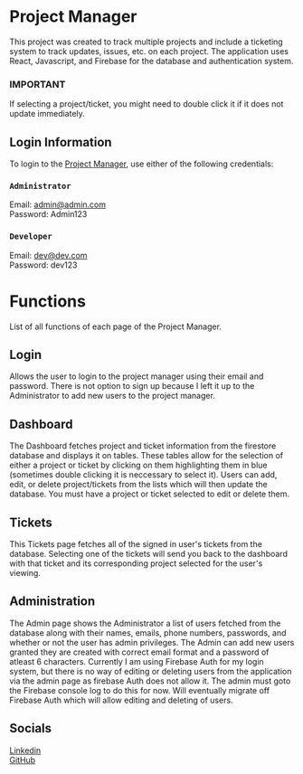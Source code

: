 # Project Manager

This project was created to track multiple projects and include a ticketing system to track updates, issues, etc. on each project. The application uses React, Javascript, and Firebase for the database and authentication system.

### IMPORTANT
If selecting a project/ticket, you might need to double click it if it does not update immediately.

## Login Information

To login to the [Project Manager](https://tmsullivan7750.github.io/ProjectManager/), use either of the following credentials:

### `Administrator`

Email: admin@admin.com <br />
Password: Admin123

### `Developer`

Email: dev@dev.com <br />
Password: dev123

# Functions
List of all functions of each page of the Project Manager.

## Login
Allows the user to login to the project manager using their email and password. There is not option to sign up because I left it up to the Administrator to add new users to the project manager.

## Dashboard
The Dashboard fetches project and ticket information from the firestore database and displays it on tables. These tables allow for the selection of either a project or ticket by clicking on them highlighting them in blue (sometimes double clicking it is neccessary to select it). Users can add, edit, or delete project/tickets from the lists which will then update the database. You must have a project or ticket selected to edit or delete them.

## Tickets
This Tickets page fetches all of the signed in user's tickets from the database. Selecting one of the tickets will send you back to the dashboard with that ticket and its corresponding project selected for the user's viewing.

## Administration
The Admin page shows the Administrator a list of users fetched from the database along with their names, emails, phone numbers, passwords, and whether or not the user has admin privileges. The Admin can add new users granted they are created with correct email format and a password of atleast 6 characters. Currently I am using Firebase Auth for my login system, but there is no way of editing or deleting users from the application via the admin page as firebase Auth does not allow it. The admin must goto the Firebase console log to do this for now. Will eventually migrate off Firebase Auth which will allow editing and deleting of users.

## Socials
<a href="https://www.linkedin.com/in/thomassullivan97/" target="_blank">Linkedin</a> <br />
<a href="https://github.com/tmsullivan7750" target="_blank">GitHub</a>
